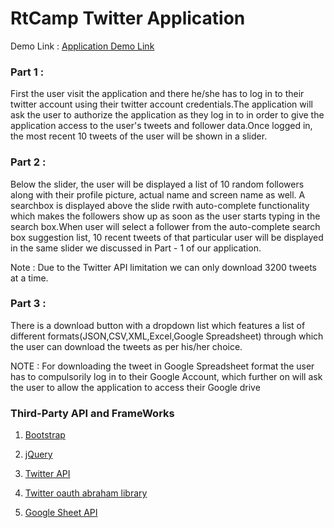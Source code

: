 # RtCamp Twitter Application

Demo Link : [Application Demo Link](https://rtcampdemp.000webhostapp.com)

### Part 1 :

First the user visit the application and there he/she has to log in to their twitter account using their twitter account credentials.The application will ask the user to authorize the application as they log in to in order to give the application access to the user's tweets and follower data.Once logged in, the  most recent 10 tweets of the user will be shown in a slider.

### Part 2 :

Below the slider, the user will be displayed a list of 10 random followers along with their profile picture, actual name and screen name as well. A searchbox is displayed above the slide rwith auto-complete functionality which makes the followers show up as soon as the user starts typing in the search box.When user will select a follower from the auto-complete search box suggestion list, 10 recent tweets of that particular user will be displayed in the same slider we discussed in Part - 1 of our application.

Note : Due to the Twitter API limitation we can only download 3200 tweets at a time.

### Part 3 : 

There is a download button with a dropdown list which features a list of different formats(JSON,CSV,XML,Excel,Google Spreadsheet) through which the user can download the tweets as per his/her choice.

NOTE : For downloading the tweet in Google Spreadsheet format the user has to compulsorily log in to their Google Account, which further on will ask the user to allow the application to access their Google drive

### 	Third-Party API and FrameWorks

1. [Bootstrap](http://getbootstrap.com/)

2. [jQuery](https://jquery.com/)

3. [Twitter API](https://developer.twitter.com/en/docs/basics/getting-started)

4. [Twitter oauth abraham library](https://github.com/abraham/twitteroauth)

5. [Google Sheet API](https://developers.google.com/sheets/api/quickstart/php)


